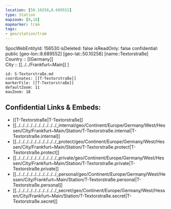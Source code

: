 ```yaml
---
location: [50.10258,8.689552] 
type: Station 
mapzoom: [8,18] 
mapmarker: tram 
tags:
- geo/station/tram
---
```

SpocWebEntityId: 156530
isDeleted: false
isReadOnly: false
confidential: public
[geo-lon::8.689552] 
[geo-lat::50.10258] 
[name::Textorstraße] 
Country :: [[Germany]]  
City :: [[../../Frankfurt~Main]] ] 


```leaflet
id: S-Textorstraße.md
coordinates: [[T-Textorstraße]] 
markerFile: [[T-Textorstraße]] 
defaultZoom: 11 
maxZoom: 18
```


## Confidential Links & Embeds: 
- [[T-Textorstraße|T-Textorstraße]] 
- [[../../../../../../../../../../_internal/geo/Continent/Europe/Germany/West/Hessen/City/Frankfurt~Main/Station/T-Textorstraße.internal|T-Textorstraße.internal]] 
- [[../../../../../../../../../../_protect/geo/Continent/Europe/Germany/West/Hessen/City/Frankfurt~Main/Station/T-Textorstraße.protect|T-Textorstraße.protect]] 
- [[../../../../../../../../../../_private/geo/Continent/Europe/Germany/West/Hessen/City/Frankfurt~Main/Station/T-Textorstraße.private|T-Textorstraße.private]] 
- [[../../../../../../../../../../_personal/geo/Continent/Europe/Germany/West/Hessen/City/Frankfurt~Main/Station/T-Textorstraße.personal|T-Textorstraße.personal]] 
- [[../../../../../../../../../../_secret/geo/Continent/Europe/Germany/West/Hessen/City/Frankfurt~Main/Station/T-Textorstraße.secret|T-Textorstraße.secret]] 
